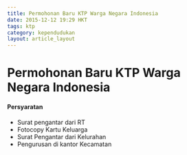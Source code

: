 ```yaml
---
title: Permohonan Baru KTP Warga Negara Indonesia
date: 2015-12-12 19:29 HKT
tags: ktp
category: kependudukan
layout: article_layout
---
```

# Permohonan Baru KTP Warga Negara Indonesia

#### Persyaratan

- Surat pengantar dari RT
- Fotocopy Kartu Keluarga
- Surat Pengantar dari Kelurahan
- Pengurusan di kantor Kecamatan
